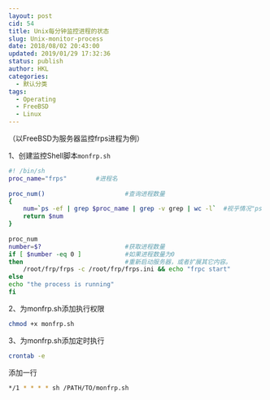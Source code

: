 ```yaml
---
layout: post
cid: 54
title: Unix每分钟监控进程的状态
slug: Unix-monitor-process
date: 2018/08/02 20:43:00
updated: 2019/01/29 17:32:36
status: publish
author: HKL
categories: 
  - 默认分类
tags: 
  - Operating
  - FreeBSD
  - Linux
---
```



（以FreeBSD为服务器监控frps进程为例）

1、创建监控Shell脚本`monfrp.sh`

```bash
#! /bin/sh      
proc_name="frps"        #进程名
       
proc_num()                      #查询进程数量
{
 	num=`ps -ef | grep $proc_name | grep -v grep | wc -l`  #视乎情况"ps -ef"需要更改为"ps -aux"
   	return $num
}
            
proc_num
number=$?                       #获取进程数量
if [ $number -eq 0 ]            #如果进程数量为0
then                            #重新启动服务器，或者扩展其它内容。
   	/root/frp/frps -c /root/frp/frps.ini && echo "frpc start"
else
echo "the process is running"
fi
```


<!--more-->


2、为monfrp.sh添加执行权限
```bash
chmod +x monfrp.sh
```

3、为monfrp.sh添加定时执行
```bash
crontab -e
```

添加一行

```bash
*/1 * * * * sh /PATH/TO/monfrp.sh
```